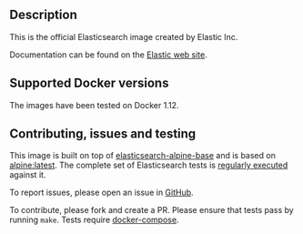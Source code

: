 ## Description

This is the official Elasticsearch image created by Elastic Inc.

Documentation can be found on the [Elastic web site](https://www.elastic.co/guide/en/elasticsearch/reference/5.x/docker.html).

## Supported Docker versions

The images have been tested on Docker 1.12.

## Contributing, issues and testing

This image is built on top of [elasticsearch-alpine-base](https://github.com/elastic/elasticsearch-alpine-base) and is based on [alpine:latest](https://hub.docker.com/_/alpine/).
The complete set of Elasticsearch tests is [regularly executed](https://elasticsearch-ci.elastic.co/view/Elasticsearch/job/elastic+elasticsearch+master+dockeralpine-periodic/) against it.

To report issues, please open an issue in [GitHub](https://github.com/elastic/elasticsearch-docker/issues).

To contribute, please fork and create a PR. Please ensure that tests pass by running `make`. Tests require [docker-compose](https://docs.docker.com/compose/install/).

